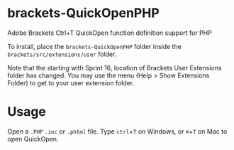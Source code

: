 brackets-QuickOpenPHP
=====================

Adobe Brackets Ctrl+T QuickOpen function definition support for PHP

To install, place the ```brackets-QuickOpenPHP``` folder inside the ```brackets/src/extensions/user``` folder.

Note that the starting with Sprint 16, location of Brackets User Extensions folder has changed. You may use the menu (Help > Show Extensions Folder) to get to your user extension folder.

Usage
=====

Open a `.PHP` `.inc` or `.phtml` file. Type `ctrl`+`T` on Windows, or `⌘`+`T` on Mac to open QuickOpen.
